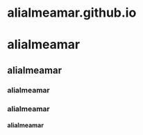 # alialmeamar.github.io


# alialmeamar
## alialmeamar
### alialmeamar
### alialmeamar
#### alialmeamar

